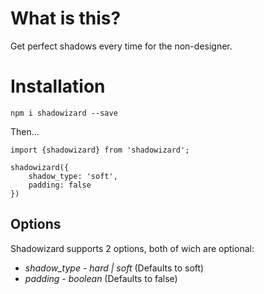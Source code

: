 # What is this?

Get perfect shadows every time for the non-designer.

# Installation

`npm i shadowizard --save`

Then...

```
import {shadowizard} from 'shadowizard';

shadowizard({
    shadow_type: 'soft',
    padding: false
})

```

## Options

Shadowizard supports 2 options, both of wich are optional:

- _shadow_type_ - _hard | soft_ (Defaults to soft)
- _padding_ - _boolean_ (Defaults to false)

